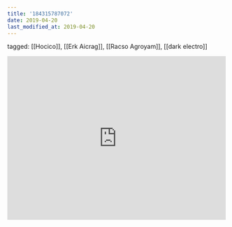 ```yaml
---
title: '184315787072'
date: 2019-04-20
last_modified_at: 2019-04-20
---
```

tagged: [[Hocico]], [[Erk Aicrag]], [[Racso Agroyam]], [[dark electro]]
<iframe allow="accelerometer; autoplay; clipboard-write; encrypted-media; gyroscope; picture-in-picture" allowfullscreen="" frameborder="0" height="375" id="youtube_iframe" src="https://www.youtube.com/embed/YSbYYlkfdb0?feature=oembed&amp;enablejsapi=1&amp;origin=https://safe.txmblr.com&amp;wmode=opaque" width="500"></iframe>
